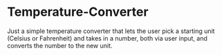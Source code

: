 # Temperature-Converter

Just a simple temperature converter that lets the user pick a starting unit (Celsius or Fahrenheit) and takes in a number, both via user input, and converts the number to the new unit.
